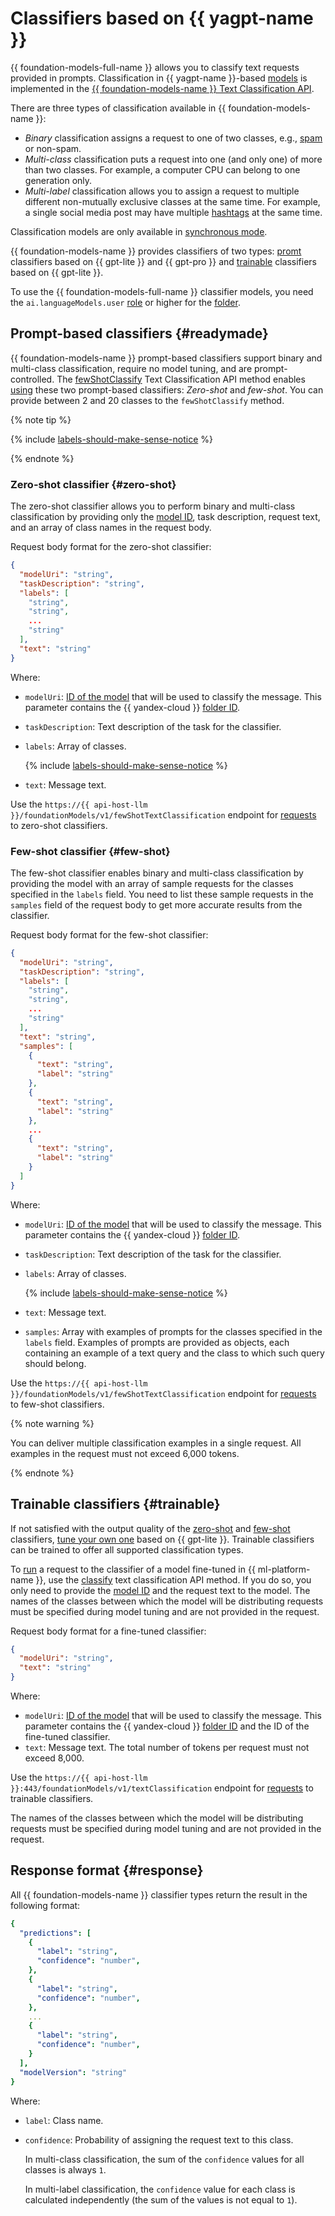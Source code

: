 # Classifiers based on {{ yagpt-name }}

{{ foundation-models-full-name }} allows you to classify text requests provided in prompts. Classification in {{ yagpt-name }}-based [models](./models.md) is implemented in the [{{ foundation-models-name }} Text Classification API](../../text-classification/api-ref/index.md).

There are three types of classification available in {{ foundation-models-name }}:
* _Binary_ classification assigns a request to one of two classes, e.g., [spam](https://en.wikipedia.org/wiki/Spamming) or non-spam.
* _Multi-class_ classification puts a request into one (and only one) of more than two classes. For example, a computer CPU can belong to one generation only.
* _Multi-label_ classification allows you to assign a request to multiple different non-mutually exclusive classes at the same time. For example, a single social media post may have multiple [hashtags](https://en.wikipedia.org/wiki/Hashtag) at the same time.

Classification models are only available in [synchronous mode](../index.md#working-mode).

{{ foundation-models-name }} provides classifiers of two types: [promt](#readymade) classifiers based on {{ gpt-lite }} and {{ gpt-pro }} and [trainable](#trainable) classifiers based on {{ gpt-lite }}.

To use the {{ foundation-models-full-name }} classifier models, you need the `ai.languageModels.user` [role](../../security/index.md#languageModels-user) or higher for the [folder](../../../resource-manager/concepts/resources-hierarchy.md#folder).

## Prompt-based classifiers {#readymade}

{{ foundation-models-name }} prompt-based classifiers support binary and multi-class classification, require no model tuning, and are prompt-controlled. The [fewShotClassify](../../text-classification/api-ref/TextClassification/fewShotClassify.md) Text Classification API method enables [using](../../operations/classifier/readymade.md) these two prompt-based classifiers: _Zero-shot_ and _few-shot_. You can provide between 2 and 20 classes to the `fewShotClassify` method.

{% note tip %}

{% include [labels-should-make-sense-notice](../../../_includes/foundation-models/classifier/labels-should-make-sense-notice.md) %}

{% endnote %}

### Zero-shot classifier {#zero-shot}

The zero-shot classifier allows you to perform binary and multi-class classification by providing only the [model ID](./models.md), task description, request text, and an array of class names in the request body.

Request body format for the zero-shot classifier:

```json
{
  "modelUri": "string",
  "taskDescription": "string",
  "labels": [
    "string",
    "string",
    ...
    "string"
  ],
  "text": "string"
}
```

Where:
* `modelUri`: [ID of the model](./models.md) that will be used to classify the message. This parameter contains the {{ yandex-cloud }} [folder ID](../../../resource-manager/operations/folder/get-id.md).
* `taskDescription`: Text description of the task for the classifier.
* `labels`: Array of classes.

    {% include [labels-should-make-sense-notice](../../../_includes/foundation-models/classifier/labels-should-make-sense-notice.md) %}

* `text`: Message text.

Use the `https://{{ api-host-llm }}/foundationModels/v1/fewShotTextClassification` endpoint for [requests](../../operations/classifier/readymade.md) to zero-shot classifiers.


### Few-shot classifier {#few-shot}

The few-shot classifier enables binary and multi-class classification by providing the model with an array of sample requests for the classes specified in the `labels` field. You need to list these sample requests in the `samples` field of the request body to get more accurate results from the classifier.

Request body format for the few-shot classifier:

```json
{
  "modelUri": "string",
  "taskDescription": "string",
  "labels": [
    "string",
    "string",
    ...
    "string"
  ],
  "text": "string",
  "samples": [
    {
      "text": "string",
      "label": "string"
    },
    {
      "text": "string",
      "label": "string"
    },
    ...
    {
      "text": "string",
      "label": "string"
    }
  ]
}
```

Where:
* `modelUri`: [ID of the model](./models.md) that will be used to classify the message. This parameter contains the {{ yandex-cloud }} [folder ID](../../../resource-manager/operations/folder/get-id.md).
* `taskDescription`: Text description of the task for the classifier.
* `labels`: Array of classes.

    {% include [labels-should-make-sense-notice](../../../_includes/foundation-models/classifier/labels-should-make-sense-notice.md) %}

* `text`: Message text.
* `samples`: Array with examples of prompts for the classes specified in the `labels` field. Examples of prompts are provided as objects, each containing an example of a text query and the class to which such query should belong.

Use the `https://{{ api-host-llm }}/foundationModels/v1/fewShotTextClassification` endpoint for [requests](../../operations/classifier/readymade.md) to few-shot classifiers.

{% note warning %}

You can deliver multiple classification examples in a single request. All examples in the request must not exceed 6,000 tokens.

{% endnote %}

## Trainable classifiers {#trainable}

If not satisfied with the output quality of the [zero-shot](#zero-shot) and [few-shot](#few-shot) classifiers, [tune your own one](../../operations/tuning/tune-classifiers.md) based on {{ gpt-lite }}. Trainable classifiers can be trained to offer all supported classification types.

To [run](../../operations/classifier/additionally-trained.md) a request to the classifier of a model fine-tuned in {{ ml-platform-name }}, use the [classify](../../text-classification/api-ref/TextClassification/classify.md) text classification API method. If you do so, you only need to provide the [model ID](./models.md) and the request text to the model. The names of the classes between which the model will be distributing requests must be specified during model tuning and are not provided in the request.

Request body format for a fine-tuned classifier:

```json
{
  "modelUri": "string",
  "text": "string"
}
```

Where:
* `modelUri`: [ID of the model](./models.md) that will be used to classify the message. This parameter contains the {{ yandex-cloud }} [folder ID](../../../resource-manager/operations/folder/get-id.md) and the ID of the fine-tuned classifier.
* `text`: Message text. The total number of tokens per request must not exceed 8,000.

Use the `https://{{ api-host-llm }}:443/foundationModels/v1/textClassification` endpoint for [requests](../../operations/classifier/additionally-trained.md) to trainable classifiers.

The names of the classes between which the model will be distributing requests must be specified during model tuning and are not provided in the request.


## Response format {#response}

All {{ foundation-models-name }} classifier types return the result in the following format:

```yaml
{
  "predictions": [
    {
      "label": "string",
      "confidence": "number",
    },
    {
      "label": "string",
      "confidence": "number",
    },
    ...
    {
      "label": "string",
      "confidence": "number",
    }
  ],
  "modelVersion": "string"
}
```

Where:
* `label`: Class name.
* `confidence`: Probability of assigning the request text to this class.

    In multi-class classification, the sum of the `confidence` values for all classes is always `1`.

    In multi-label classification, the `confidence` value for each class is calculated independently (the sum of the values is not equal to `1`).